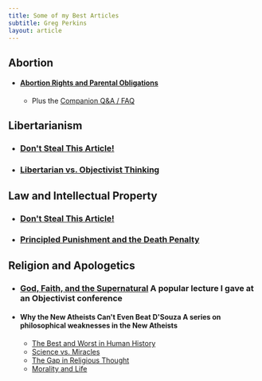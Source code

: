 ```yaml
---
title: Some of my Best Articles
subtitle: Greg Perkins
layout: article
---
```


## Abortion
* #### [Abortion Rights and Parental Obligations](abortion)
  * Plus the [Companion Q&A / FAQ](abortion-faq)

## Libertarianism
* ### [Don't Steal This Article!](dont-steal-this-article)
* ### [Libertarian vs. Objectivist Thinking](libertarian-thinking)

## Law and Intellectual Property
* ### [Don't Steal This Article!](dont-steal-this-article)
* ### [Principled Punishment and the Death Penalty](principled-punishment)

## Religion and Apologetics
* ### [God, Faith, and the Supernatural](god-faith-supernatural) <span>A popular lecture I gave at an Objectivist conference</span>
* #### Why the New Atheists Can't Even Beat D'Souza <span>A series on philosophical weaknesses in the New Atheists</span>
  * [The Best and Worst in Human History](best-worst)
  * [Science vs. Miracles](science-miracles)
  * [The Gap in Religious Thought](god-of-the-gaps)
  * [Morality and Life](morality-life)